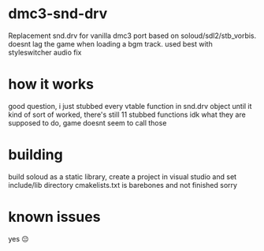 # dmc3-snd-drv
Replacement snd.drv for vanilla dmc3 port based on soloud/sdl2/stb_vorbis. doesnt lag the game when loading a bgm track. used best with styleswitcher audio fix
# how it works
good question, i just stubbed every vtable function in snd.drv object until it kind of sort of worked, there's still 11 stubbed functions idk what they are supposed to do, game doesnt seem to call those
# building
build soloud as a static library, create a project in visual studio and set include/lib directory
cmakelists.txt is barebones and not finished sorry
# known issues
yes 😔

